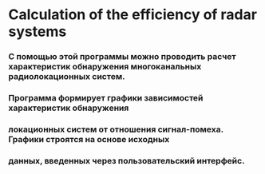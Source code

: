 # Calculation of the efficiency of radar systems

### С помощью этой программы можно проводить расчет характеристик обнаружения многоканальных радиолокационных систем. 
### Программа формирует графики зависимостей характеристик обнаружения
### локационных систем от отношения сигнал-помеха. Графики строятся на основе исходных
### данных, введенных через пользовательский интерфейс.
